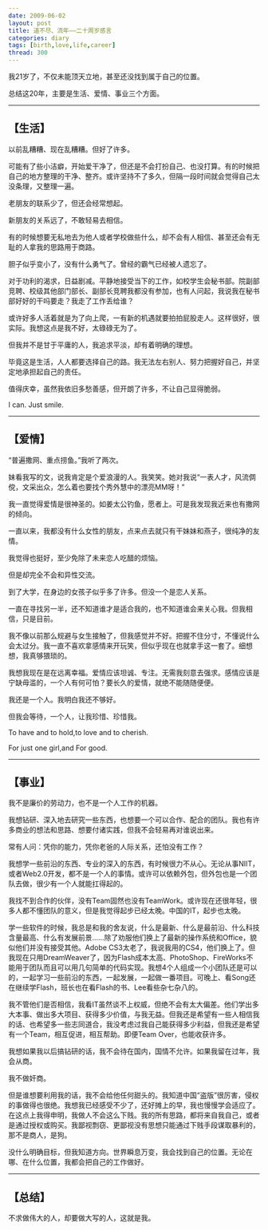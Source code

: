 ```yaml
---
date: 2009-06-02
layout: post
title: 道不尽、流年——二十周岁感言
categories: diary
tags: [birth,love,life,career]
thread: 300
---
```


我21岁了，不仅未能顶天立地，甚至还没找到属于自己的位置。

总结这20年，主要是生活、爱情、事业三个方面。

---

## 【生活】

以前乱糟糟、现在乱糟糟。但好了许多。

可能有了些小洁癖，开始爱干净了，但还是不会打扮自己、也没打算。有的时候把自己的地方整理的干净、整齐。或许坚持不了多久，但隔一段时间就会觉得自己太没条理，又整理一遍。

<!-- more -->

老朋友的联系少了，但还会经常想起。

新朋友的关系远了，不敢轻易去相信。

有的时候想要无私地去为他人或者学校做些什么，却不会有人相信、甚至还会有无耻的人拿我的思路用于商路。

胆子似乎变小了，没有什么勇气了。曾经的霸气已经被人遗忘了。

对于功利的渴求，日益剧减。平静地接受当下的工作，如校学生会秘书部。院副部竞聘、校级其他部门部长、副部长竞聘我都没有参加，也有人问起，我说我在秘书部好好的干吗要走？我走了工作丢给谁？

或许好多人活着就是为了向上爬，一有新的机遇就要拍拍屁股走人。这样很好，很实际。我想这点是我不好，太碌碌无为了。

但我并不是甘于平庸的人，我追求平淡，却有着明确的理想。

毕竟这是生活，人人都要选择自己的路。我无法左右别人、努力把握好自己，并坚定地承担起自己的责任。

值得庆幸，虽然我依旧多愁善感，但开朗了许多，不让自己显得脆弱。

I can. Just smile.

---

## 【爱情】


“普遍撒网、重点捞鱼。”我听了两次。

妹看我写的文，说我肯定是个爱浪漫的人。我笑笑。她对我说“一表人才，风流倜傥，文采出众，怎么着也要找个秀外慧中的漂亮MM呀！”

我一直觉得爱情是很神圣的。如姜太公钓鱼，愿者上。可是我发现我近来也有撒网的倾向。

一直以来，我都没有什么女性的朋友，点来点去就只有干妹妹和燕子，很纯净的友情。

我觉得也挺好，至少免除了未来恋人吃醋的烦恼。

但是却完全不会和异性交流。

到了大学，在身边的女孩子似乎多了许多。但没一个是恋人关系。

一直在寻找另一半，还不知道谁才是适合我的，也不知道谁会来关心我。但我相信，只是目前。

我不像以前那么规避与女生接触了，但我感觉并不好。把握不住分寸，不懂说什么会太过分。我一直不喜欢拿感情来开玩笑，但似乎现在也就拿手这一套了。细想想，我真够猥琐的。

我想我现在是在远离幸福。爱情应该坦诚、专注。无需我刻意去强求。感情应该是宁缺毋滥的，一个人有何可怕？要长久的爱情，就绝不能随随便便。

我还是一个人。我明白我还不够好。

但我会等待，一个人，让我珍惜、珍惜我。

To have and to hold,to love and to cherish.

For just one girl,and For good.



---

## 【事业】

我不是廉价的劳动力，也不是一个人工作的机器。

我想钻研、深入地去研究一些东西，也想要一个可以合作、配合的团队。我也有许多商业的想法和思路、想要付诸实践，但我不会轻易再对谁说出来。

常有人问：凭你的能力，凭你老爸的人际关系，还怕没有工作？

我想学一些前沿的东西、专业的深入的东西，有时候很力不从心。无论从事NIIT，或者Web2.0开发，都不是一个人的事情。或许可以依赖外包，但外包也是一个团队去做，很少有一个人就能扛得起的。

我找不到合作的伙伴，没有Team固然也没有TeamWork。或许现在还很年轻，很多人都不懂团队的意义，但是我觉得起步已经太晚。中国的IT，起步也太晚。

学一些软件的时候，我总是和我的舍友说，什么是最新、什么是最前沿、什么科技含量最高、什么有发展前景……除了劝服他们换上了最新的操作系统和Office，貌似他们并没有接受其他。Adobe CS3太老了，我说我用的CS4，他们换上了。但我现在只用DreamWeaver了，因为Flash成本太高、PhotoShop、FireWorks不能用于团队而且可以用几句简单的代码实现。我想4个人组成一个小团队还是可以的，一起学习一些前沿的东西，一起发展，一起做一番项目。可晚上、看Song还在继续学Flash，班长也在看Flash的书、Lee看些杂七杂八的。

我不管他们是否相信，我看IT虽然谈不上权威，但绝不会有太大偏差。他们学出多大本事、做出多大项目、获得多少价值，与我无益。但我还是希望有一些人相信我的话、也希望多一些志同道合，我没考虑过我自己能获得多少利益，但我还是希望有一个Team，相互促进，相互帮助。即便Team Over，也能收获许多。

我想如果我以后搞钻研的话，我不会待在国内，国情不允许。如果我留在过年，我会从商。

我不做奸商。

但是谁想要利用我的话，我不会给他任何甜头的。我知道中国“盗版”很厉害，侵权的事做得也很绝。我想我已经感受不少了，还好摊上的早，我也慢慢学会适应了。在这点上我得申明，我做人不会这么下贱。我的所有思路，都将来自我自己，或者是通过授权或购买。我鄙视剽窃、更鄙视没有思想只能通过下贱手段谋取暴利的，那不是商人，是狗。

没什么明确目标，但我知道方向。世界瞬息万变，我会找到自己的位置。无论在哪、在什么位置，我都会把自己的工作做好。

---

## 【总结】

不求做伟大的人，却要做大写的人，这就是我。
